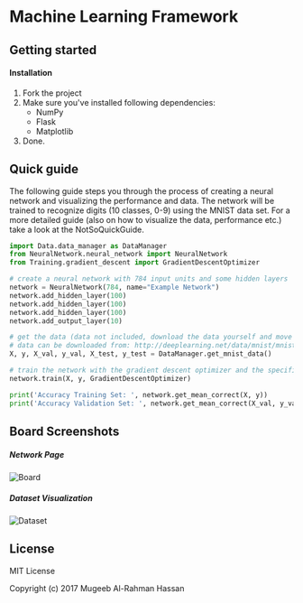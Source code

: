 # Machine Learning Framework
## Getting started

#### Installation

1. Fork the project
2. Make sure you've installed following dependencies:
    - NumPy
    - Flask
    - Matplotlib
3. Done.

## Quick guide

The following guide steps you through the process of creating a neural network and visualizing the performance and data. The network will be trained to recognize digits (10 classes, 0-9) using the MNIST data set. For a more detailed guide (also on how to visualize the data, performance etc.) take a look at the NotSoQuickGuide.

```Python
import Data.data_manager as DataManager
from NeuralNetwork.neural_network import NeuralNetwork
from Training.gradient_descent import GradientDescentOptimizer

# create a neural network with 784 input units and some hidden layers
network = NeuralNetwork(784, name="Example Network")
network.add_hidden_layer(100)
network.add_hidden_layer(100)
network.add_hidden_layer(100)
network.add_output_layer(10)

# get the data (data not included, download the data yourself and move it to the Data/DataFiles folder)
# data can be downloaded from: http://deeplearning.net/data/mnist/mnist.pkl.gz
X, y, X_val, y_val, X_test, y_test = DataManager.get_mnist_data()

# train the network with the gradient descent optimizer and the specified settings
network.train(X, y, GradientDescentOptimizer)

print('Accuracy Training Set: ', network.get_mean_correct(X, y))
print('Accuracy Validation Set: ', network.get_mean_correct(X_val, y_val))
```

## Board Screenshots
##### Network Page
![Board](http://i.imgur.com/GQ1tQY3.png)
##### Dataset Visualization
![Dataset](http://i.imgur.com/1cLafro.png)

## License
MIT License

Copyright (c) 2017 Mugeeb Al-Rahman Hassan